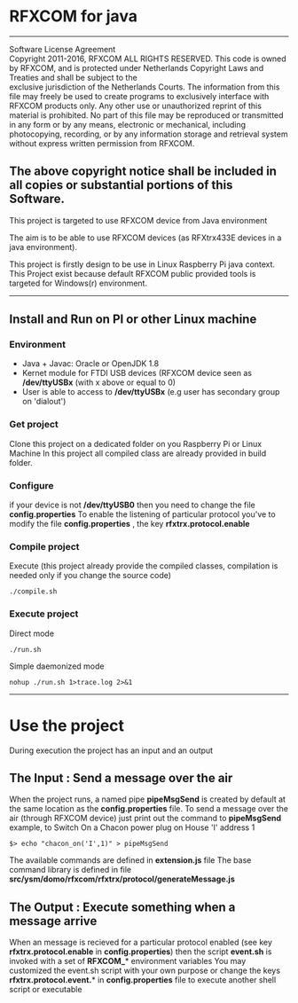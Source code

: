 # RFXCOM for java

----------------------------------------------------------------------------                      
Software License Agreement                       
 Copyright 2011-2016, RFXCOM 
 ALL RIGHTS RESERVED. This code is owned by RFXCOM, and is protected under 
 Netherlands Copyright Laws and Treaties and shall be subject to the  
 exclusive jurisdiction of the Netherlands Courts. The information from this 
 file may freely be used to create programs to exclusively interface with 
 RFXCOM products only. Any other use or unauthorized reprint of this material 
 is prohibited. No part of this file may be reproduced or transmitted in 
 any form or by any means, electronic or mechanical, including photocopying, 
 recording, or by any information storage and retrieval system without 
 express written permission from RFXCOM. 
 
 The above copyright notice shall be included in all copies or substantial 
 portions of this Software. 
----------------------------------------------------------------------------- 

This project is targeted to use RFXCOM device from Java environment

The aim is to be able to use RFXCOM devices (as RFXtrx433E devices in a java environment).

 This project is firstly design to be use in Linux Raspberry Pi java context.
 This Project exist because default RFXCOM public provided tools is targeted for Windows(r) environment.
 
----------------------------------------------------------------------------                      
## Install and Run on PI or other Linux machine

### Environment
- Java + Javac: Oracle or OpenJDK 1.8
- Kernet module for FTDI USB devices (RFXCOM device seen as **/dev/ttyUSBx**  (with x above or equal to 0)
- User is able to access to **/dev/ttyUSBx** (e.g user has secondary group on 'dialout')

### Get project
Clone this project on a dedicated folder on you Raspberry Pi or Linux Machine
In this project all compiled class are already provided in build folder.

### Configure
if your device is not **/dev/ttyUSB0** then you need to change the file **config.properties**
To enable the listening of particular protocol you've to modify the file **config.properties** , the key **rfxtrx.protocol.enable**

### Compile project
Execute (this project already provide the compiled classes, compilation is needed only if you change the source code)

    ./compile.sh

### Execute project

Direct mode

    ./run.sh

Simple daemonized mode

    nohup ./run.sh 1>trace.log 2>&1


------    
# Use the project

During execution the project has an input and an output
## The Input : Send a message over the air
When the project runs, a named pipe **pipeMsgSend** is created by default at the same location as the **config.properties** file.
To send a message over the air (through RFXCOM device)
just print out the command to **pipeMsgSend**
example, to Switch On a Chacon power plug on House 'I' address 1

    $> echo "chacon_on('I',1)" > pipeMsgSend

The available commands are defined in **extension.js** file
The base command library is defined in file **src/ysm/domo/rfxcom/rfxtrx/protocol/generateMessage.js**

## The Output : Execute something when a message arrive
When an message is recieved for a particular protocol enabled (see key **rfxtrx.protocol.enable** in **config.properties**) then the script **event.sh** is invoked with a set of **RFXCOM_*** environment variables
You may customized the event.sh script with your own purpose or change the keys **rfxtrx.protocol.event.*** in **config.properties** file to execute another shell script or executable


